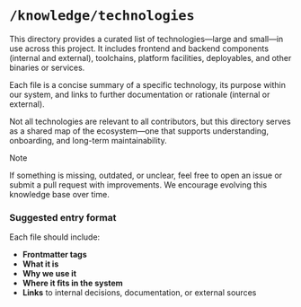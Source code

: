 # `/knowledge/technologies`

This directory provides a curated list of technologies—large and small—in use across this project. It includes frontend and backend components (internal and external), toolchains, platform facilities, deployables, and other binaries or services.

Each file is a concise summary of a specific technology, its purpose within our system, and links to further documentation or rationale (internal or external).

Not all technologies are relevant to all contributors, but this directory serves as a shared map of the ecosystem—one that supports understanding, onboarding, and long-term maintainability.

> [!NOTE]
> If something is missing, outdated, or unclear, feel free to open an issue or submit a pull request with improvements. We encourage evolving this knowledge base over time.

### Suggested entry format
Each file should include:
- **Frontmatter tags**
- **What it is**  
- **Why we use it**  
- **Where it fits in the system**  
- **Links** to internal decisions, documentation, or external sources
